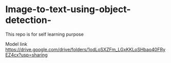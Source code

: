 # Image-to-text-using-object-detection-
This repo is for self learning purpose 

 Model link https://drive.google.com/drive/folders/1odLoSXZFm_LGxKKLoSHbao40FRyEZ4cx?usp=sharing
